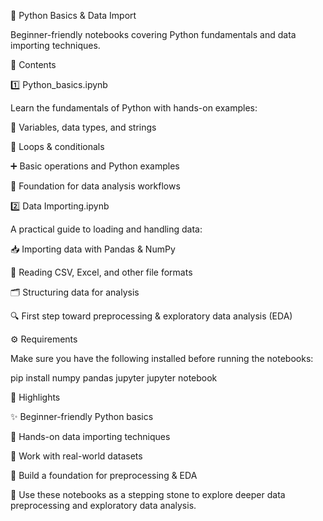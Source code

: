 🐍 Python Basics & Data Import








Beginner-friendly notebooks covering Python fundamentals and data importing techniques.

📂 Contents

1️⃣ Python_basics.ipynb

Learn the fundamentals of Python with hands-on examples:

📝 Variables, data types, and strings

🔄 Loops & conditionals

➕ Basic operations and Python examples

🚀 Foundation for data analysis workflows

2️⃣ Data Importing.ipynb

A practical guide to loading and handling data:

📥 Importing data with Pandas & NumPy

📄 Reading CSV, Excel, and other file formats

🗂 Structuring data for analysis

🔍 First step toward preprocessing & exploratory data analysis (EDA)

⚙️ Requirements

Make sure you have the following installed before running the notebooks:

pip install numpy pandas jupyter
jupyter notebook

🌟 Highlights

✨ Beginner-friendly Python basics

📘 Hands-on data importing techniques

📂 Work with real-world datasets

🚀 Build a foundation for preprocessing & EDA

📌 Use these notebooks as a stepping stone to explore deeper data preprocessing and exploratory data analysis.
